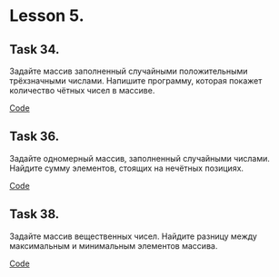 # Lesson 5.

## Task 34.

Задайте массив заполненный случайными положительными трёхзначными числами. Напишите программу, которая покажет количество чётных чисел в массиве.

[Code](Less5.Task34/Program.cs)

## Task 36.

Задайте одномерный массив, заполненный случайными числами. Найдите сумму элементов, стоящих на нечётных позициях.

[Code](Less5.Task36/Program.cs)

## Task 38.

Задайте массив вещественных чисел. Найдите разницу между максимальным и минимальным элементов массива.

[Code](Less5.Task38/Program.cs)

